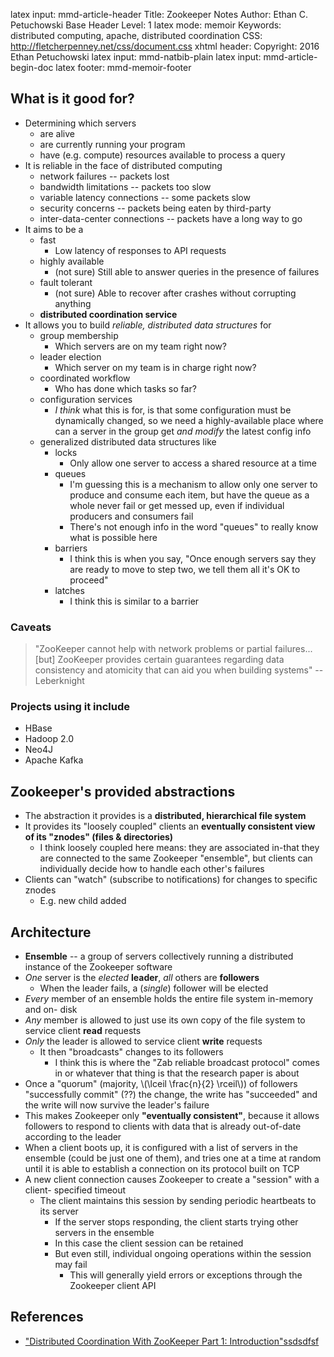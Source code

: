 latex input:        mmd-article-header
Title:              Zookeeper Notes
Author:             Ethan C. Petuchowski
Base Header Level:  1
latex mode:         memoir
Keywords:           distributed computing, apache, distributed coordination
CSS:                http://fletcherpenney.net/css/document.css
xhtml header:       <script type="text/javascript" src="http://cdn.mathjax.org/mathjax/latest/MathJax.js?config=TeX-AMS-MML_HTMLorMML"></script>
Copyright:          2016 Ethan Petuchowski
latex input:        mmd-natbib-plain
latex input:        mmd-article-begin-doc
latex footer:       mmd-memoir-footer

## What is it good for?

* Determining which servers
    * are alive
    * are currently running your program
    * have (e.g. compute) resources available to process a query
* It is reliable in the face of distributed computing
    * network failures -- packets lost
    * bandwidth limitations -- packets too slow
    * variable latency connections -- some packets slow
    * security concerns -- packets being eaten by third-party
    * inter-data-center connections -- packets have a long way to go
* It aims to be a
    * fast
        * Low latency of responses to API requests
    * highly available
        * (not sure) Still able to answer queries in the presence of failures
    * fault tolerant
        * (not sure) Able to recover after crashes without corrupting anything
    * __distributed coordination service__
* It allows you to build _reliable, distributed data structures_ for 
    * group membership
        * Which servers are on my team right now?
    * leader election
        * Which server on my team is in charge right now?
    * coordinated workflow
        * Who has done which tasks so far?
    * configuration services
        * _I think_ what this is for, is that some configuration must be
          dynamically changed, so we need a highly-available place where can a
          server in the group get _and modify_ the latest config info
    * generalized distributed data structures like 
        * locks
            * Only allow one server to access a shared resource at a time
        * queues
            * I'm guessing this is a mechanism to allow only one server to
              produce and consume each item, but have the queue as a whole
              never fail or get messed up, even if individual producers and
              consumers fail
            * There's not enough info in the word "queues" to really know what
              is possible here
        * barriers
            * I think this is when you say, "Once enough servers say they are
              ready to move to step two, we tell them all it's OK to proceed"
        * latches
            * I think this is similar to a barrier

### Caveats

> "ZooKeeper cannot help with network problems or partial failures...[but]
> ZooKeeper provides certain guarantees regarding data consistency and
> atomicity that can aid you when building systems" -- Leberknight

### Projects using it include
* HBase
* Hadoop 2.0
* Neo4J
* Apache Kafka


## Zookeeper's provided abstractions

* The abstraction it provides is a __distributed, hierarchical file system__
* It provides its "loosely coupled" clients an __eventually consistent
  view of its "znodes" (files & directories)__
    * I think loosely coupled here means: they are associated in-that they are connected to the same Zookeeper "ensemble", but clients can individually decide how to handle each other's failures
* Clients can "watch" (subscribe to notifications) for changes to specific
  znodes
    * E.g. new child added

## Architecture

* __Ensemble__ -- a group of servers collectively running a distributed
  instance of the Zookeeper software
* _One_ server is the _elected_ __leader__, _all_ others are __followers__
    * When the leader fails, a (_single_) follower will be elected
* _Every_ member of an ensemble holds the entire file system in-memory and on-
  disk
* _Any_ member is allowed to just use its own copy of the file system to
  service client __read__ requests
* _Only_ the leader is allowed to service client __write__ requests
    * It then "broadcasts" changes to its followers
        * I think this is where the "Zab reliable broadcast protocol" comes in
          or whatever that thing is that the research paper is about
* Once a "quorum" (majority, \\(\lceil \frac{n}{2} \rceil\\)) of followers
  "successfully commit" (??) the change, the write has "succeeded" and the
  write will now survive the leader's failure
* This makes Zookeeper only __"eventually consistent"__, because it allows
  followers to respond to clients with data that is already out-of-date
  according to the leader
* When a client boots up, it is configured with a list of servers in the
  ensemble (could be just one of them), and tries one at a time at random until
  it is able to establish a connection on its protocol built on TCP
* A new client connection causes Zookeeper to create a "session" with a client-
  specified timeout
    * The client maintains this session by sending periodic heartbeats to its
      server
        * If the server stops responding, the client starts trying other
          servers in the ensemble
        * In this case the client session can be retained
        * But even still, individual ongoing operations within the session
          may fail
            * This will generally yield errors or exceptions through the
              Zookeeper client API

## References

* ["Distributed Coordination With ZooKeeper Part 1: Introduction"ssdsdfsf][nofluff1]

[nofluff1]: https://nofluffjuststuff.com/blog/scott_leberknight/2013/06/distributed_coordination_with_zookeeper_part_1_introduction
